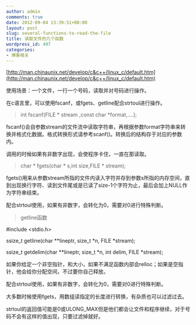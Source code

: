 ```yaml
---
author: admin
comments: true
date: 2012-09-04 13:39:51+00:00
layout: post
slug: several-functions-to-read-the-file
title: 读取文件的几个函数
wordpress_id: 497
categories:
- 博客相关
---
```


[http://man.chinaunix.net/develop/c&c++/linux_c/default.htm](http://man.chinaunix.net/develop/c&c++/linux_c/default.htm)

使用场景：一个文件，一行一个号码，读取并对号码进行操作。

在c语言里，可以使用fscanf，或fgets、getline配合strtoul进行操作。




> int fscanf(FILE * stream ,const char *format,....);

fscanf()会自参数stream的文件流中读取字符串，再根据参数format字符串来转换并格式化数据。格式转换形式请参考scanf()。转换后的结构存于对应的参数内。


调用的时候如果有非数字出现，会使程序卡住，一直在那读取。




> char * fgets(char * s,int size,FILE * stream);

fgets()用来从参数stream所指的文件内读入字符并存到参数s所指的内存空间，直到出现换行字符、读到文件尾或是已读了size-1个字符为止，最后会加上NULL作为字符串结束。


配合strtoul使用，如果有非数字，会转化为0，需要对0进行特殊判断。


> getline函数

#include <stdio.h>

ssize_t getline(char **lineptr, size_t *n, FILE *stream);

ssize_t getdelim(char **lineptr, size_t *n, int delim, FILE *stream);


如果你给定一个非空指针，和大小，如果不满足函数内部会relloc；如果是空指针，他会给你分配空间，不过要你自己释放。

配合strtoul使用，如果有非数字，会转化为0，需要对0进行特殊判断。

大多数时候使用fgets，用数组读指定的长度进行转换，有杂质也可以过滤过去。

strtoul的返回值可能是0或ULONG_MAX但是他们都会让文件和程序继续，对于号码不会有这样的值出现，只要过滤掉就好。



